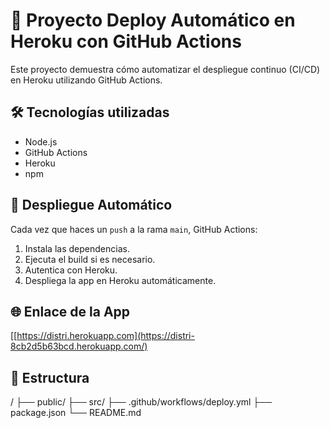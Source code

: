 # 🚀 Proyecto Deploy Automático en Heroku con GitHub Actions

Este proyecto demuestra cómo automatizar el despliegue continuo (CI/CD) en Heroku utilizando GitHub Actions.

## 🛠 Tecnologías utilizadas

- Node.js
- GitHub Actions
- Heroku
- npm

## 🔄 Despliegue Automático

Cada vez que haces un `push` a la rama `main`, GitHub Actions:

1. Instala las dependencias.
2. Ejecuta el build si es necesario.
3. Autentica con Heroku.
4. Despliega la app en Heroku automáticamente.

## 🌐 Enlace de la App

[[https://distri.herokuapp.com](https://distri-8cb2d5b63bcd.herokuapp.com/) 

## 📂 Estructura

/
├── public/
├── src/
├── .github/workflows/deploy.yml
├── package.json
└── README.md
